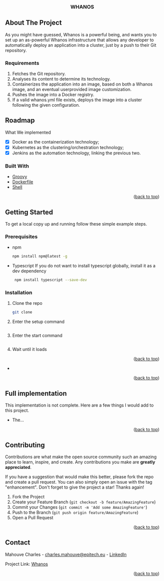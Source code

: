 <div id="top"></div>

<div align="center">

<h3 align="center">WHANOS</h3>

</div>

<!-- ABOUT THE PROJECT -->

## About The Project

As you might have guessed, Whanos is a powerful being, and wants you to set up an as-powerful Whanos infrastructure that allows any developer to automatically deploy an application into a cluster, just by a push to their Git repository.

### Requirements

1. Fetches the Git repository.
2. Analyses its content to determine its technology.
3. Containerizes the application into an image, based on both a Whanos image, and an eventual userprovided image customization.
4. Pushes the image into a Docker registry.
5. If a valid whanos.yml file exists, deploys the image into a cluster following the given configuration.

## Roadmap

What We implemented

- [x] Docker as the containerization technology;
- [x] Kubernetes as the clustering/orchestration technology;
- [x] Jenkins as the automation technology, linking the previous two.

### Built With

- [Groovy](https://groovy.apache.org/download.html/)
- [Dockerfile](https://docs.docker.com/engine/reference/builder/)
- [Shell](https://www.shellscript.sh/)


<p align="right">(<a href="#top">back to top</a>)</p>

<!-- GETTING STARTED -->

## Getting Started

To get a local copy up and running follow these simple example steps.

### Prerequisites

- npm
  ```sh
  npm install npm@latest -g
  ```
- Typescript
  If you do not want to install typescript globally, install it as a dev dependency
  ```sh
   npm install typescript --save-dev
  ```

### Installation

1. Clone the repo
   ```sh
   git clone 
   ```
2. Enter the setup command
   ```sh
   
   ```
3. Enter the start command
   ```sh
   
   ```
4. Wait until it loads

<p align="right">(<a href="#top">back to top</a>)</p>

<!-- ROADMAP -->

-

<p align="right">(<a href="#top">back to top</a>)</p>

<!-- ROADMAP -->

## Full implementation

This implementation is not complete. Here are a few things I would add to this project.

- The...

<p align="right">(<a href="#top">back to top</a>)</p>

<!-- CONTRIBUTING -->

## Contributing

Contributions are what make the open source community such an amazing place to learn, inspire, and create. Any contributions you make are **greatly appreciated**.

If you have a suggestion that would make this better, please fork the repo and create a pull request. You can also simply open an issue with the tag "enhancement".
Don't forget to give the project a star! Thanks again!

1. Fork the Project
2. Create your Feature Branch (`git checkout -b feature/AmazingFeature`)
3. Commit your Changes (`git commit -m 'Add some AmazingFeature'`)
4. Push to the Branch (`git push origin feature/AmazingFeature`)
5. Open a Pull Request

<p align="right">(<a href="#top">back to top</a>)</p>

<!-- CONTACT -->

## Contact

Mahouve Charles - charles.mahouve@epitech.eu - [LinkedIn](https://www.linkedin.com/in/charles-mahouve-b50961165/)

Project Link: [Whanos](http.wwww.tofill.com)

<p align="right">(<a href="#top">back to top</a>)</p>

